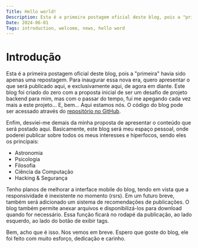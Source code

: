 ```yaml
---
Title: Hello world!
Description: Esta é a primeira postagem oficial deste blog, pois a "primeira" havia sido apenas uma repostagem. Para inaugurar essa nova era, quero apresentar o que será publicado aqui, e exclusivamente aqui, de agora em diante.
Date: 2024-06-01
Tags: introduction, welcome, news, hello word
---
```

# Introdução

Esta é a primeira postagem oficial deste blog, pois a "primeira" havia sido apenas uma repostagem. Para inaugurar essa nova era, quero apresentar o que será publicado aqui, e exclusivamente aqui, de agora em diante. Este blog foi criado do zero com a proposta inicial de ser um desafio de projeto backend para mim, mas com o passar do tempo, fui me apegando cada vez mais a este projeto... E, bem... Aqui estamos nós. O código do blog pode ser acessado através do [repositório no GitHub](https://github.com/kremilly/Raven).

Enfim, desviei-me demais da minha proposta de apresentar o conteúdo que será postado aqui. Basicamente, este blog será meu espaço pessoal, onde poderei publicar sobre todos os meus interesses e hiperfocos, sendo eles os principais:

* Astronomia
* Psicologia
* Filosofia
* Ciência da Computação
* Hacking & Segurança

Tenho planos de melhorar a interface mobile do blog, tendo em vista que a responsividade é inexistente no momento (rsrs). Em um futuro breve, também será adicionado um sistema de recomendações de publicações. O blog também permite anexar arquivos e disponibilizá-los para download quando for necessário. Essa função ficará no rodapé da publicação, ao lado esquerdo, ao lado do botão de exibir tags.

Bem, acho que é isso. Nos vemos em breve. Espero que goste do blog, ele foi feito com muito esforço, dedicação e carinho.
